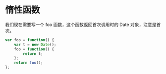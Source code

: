 # 惰性函数

我们现在需要写一个 foo 函数，这个函数返回首次调用时的 Date 对象，注意是首次。

```js
var foo = function() {
    var t = new Date();
    foo = function() {
        return t;
    };
    return foo();
};
```